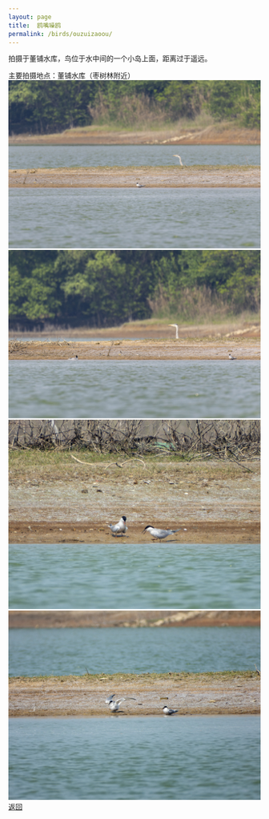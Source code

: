 ```yaml
---
layout: page
title: 	鸥嘴噪鸥
permalink: /birds/ouzuizaoou/
---
```

拍摄于董铺水库，鸟位于水中间的一个小岛上面，距离过于遥远。

主要拍摄地点：董铺水库（枣树林附近）
![](../picture/鸥嘴噪鸥/0U9A7930-CR3_DxO_DeepPRIMEXD.jpg)
![](../picture/鸥嘴噪鸥/0U9A7931-CR3_DxO_DeepPRIMEXD.jpg)
![](../picture/鸥嘴噪鸥/DSCN3437-NRW_DxO_DeepPRIMEXD.jpg)
![](../picture/鸥嘴噪鸥/DSCN3449-NRW_DxO_DeepPRIMEXD.jpg)
[返回](../../)
